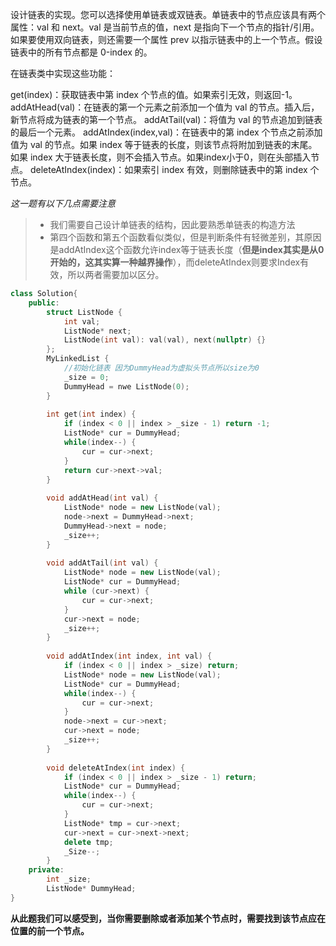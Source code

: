 设计链表的实现。您可以选择使用单链表或双链表。单链表中的节点应该具有两个属性：val 和 next。val 是当前节点的值，next 是指向下一个节点的指针/引用。如果要使用双向链表，则还需要一个属性 prev 以指示链表中的上一个节点。假设链表中的所有节点都是 0-index 的。

在链表类中实现这些功能：

get(index)：获取链表中第 index 个节点的值。如果索引无效，则返回-1。
addAtHead(val)：在链表的第一个元素之前添加一个值为 val 的节点。插入后，新节点将成为链表的第一个节点。
addAtTail(val)：将值为 val 的节点追加到链表的最后一个元素。
addAtIndex(index,val)：在链表中的第 index 个节点之前添加值为 val  的节点。如果 index 等于链表的长度，则该节点将附加到链表的末尾。如果 index 大于链表长度，则不会插入节点。如果index小于0，则在头部插入节点。
deleteAtIndex(index)：如果索引 index 有效，则删除链表中的第 index 个节点。





*这一题有以下几点需要注意*

> * 我们需要自己设计单链表的结构，因此要熟悉单链表的构造方法
> * 第四个函数和第五个函数看似类似，但是判断条件有轻微差别，其原因是addAtIndex这个函数允许index等于链表长度（**但是index其实是从0开始的，这其实算一种越界操作**），而deleteAtIndex则要求Index有效，所以两者需要加以区分。



```cpp
class Solution{
    public:
    	struct ListNode {
            int val;
            ListNode* next;
            ListNode(int val): val(val), next(nullptr) {}
        };
    	MyLinkedList {
            //初始化链表 因为DummyHead为虚拟头节点所以size为0
            _size = 0;
            DummyHead = nwe ListNode(0);
        }
    
    	int get(int index) {
            if (index < 0 || index > _size - 1) return -1;
            ListNode* cur = DummyHead;
            while(index--) {
                cur = cur->next;
            }
            return cur->next->val;
        }
    
    	void addAtHead(int val) {
            ListNode* node = new ListNode(val);
            node->next = DummyHead->next;
            DummyHead->next = node;
            _size++;
        }
    
    	void addAtTail(int val) {
            ListNode* node = new ListNode(val);
            ListNode* cur = DummyHead;
            while (cur->next) {
                cur = cur->next;
            }
            cur->next = node;
            _size++;
        }
    
    	void addAtIndex(int index, int val) {
            if (index < 0 || index > _size) return;
            ListNode* node = new ListNode(val);
            ListNode* cur = DummyHead;
            while(index--) {
                cur = cur->next;
            }
            node->next = cur->next;
            cur->next = node;
            _size++;
        }
    
    	void deleteAtIndex(int index) {
            if (index < 0 || index > _size - 1) return;
            ListNode* cur = DummyHead;
            while(index--) {
                cur = cur->next;
            }
            ListNode* tmp = cur->next;
            cur->next = cur->next->next;
            delete tmp;
            _Size--;
        }
    private:
    	int _size;
    	ListNode* DummyHead;
}
```



**从此题我们可以感受到，当你需要删除或者添加某个节点时，需要找到该节点应在位置的前一个节点。**
